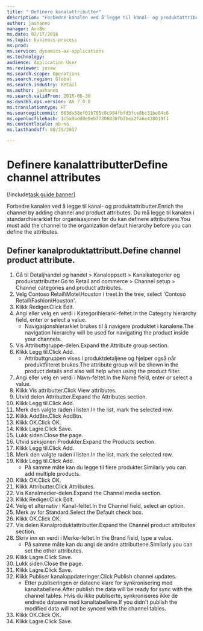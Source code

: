 ```yaml
--- 
title: " Definere kanalattributter"
description: "Forbedre kanalen ved å legge til kanal- og produktattributter."
author: jashanno
manager: AnnBe
ms.date: 02/17/2016
ms.topic: business-process
ms.prod: 
ms.service: dynamics-ax-applications
ms.technology: 
audience: Application User
ms.reviewer: josaw
ms.search.scope: Operations
ms.search.region: Global
ms.search.industry: Retail
ms.author: jashanno
ms.search.validFrom: 2016-06-30
ms.dyn365.ops.version: AX 7.0.0
ms.translationtype: HT
ms.sourcegitcommit: 663da58ef01b705c0c984fbfd3fce8bc31be04c6
ms.openlocfilehash: 1c5a9bdd0e9eb77308030fb7bea2fa6e438019f1
ms.contentlocale: nb-no
ms.lasthandoff: 08/29/2017

---
```

# <a name="define-channel-attributes"></a><span data-ttu-id="8910f-103"> Definere kanalattributter</span><span class="sxs-lookup"><span data-stu-id="8910f-103">Define channel attributes</span></span>

[!include[task guide banner](../includes/task-guide-banner.md)]

<span data-ttu-id="8910f-104">Forbedre kanalen ved å legge til kanal- og produktattributter.</span><span class="sxs-lookup"><span data-stu-id="8910f-104">Enrich the channel by adding channel and product attributes.</span></span> <span data-ttu-id="8910f-105">Du må legge til kanalen i standardhierarkiet for organisasjonen før du kan definere attributtene.</span><span class="sxs-lookup"><span data-stu-id="8910f-105">You must add the channel to the organization default hierarchy before you can define the attributes.</span></span>


## <a name="define-channel-product-attribute"></a><span data-ttu-id="8910f-106">Definer kanalproduktattributt.</span><span class="sxs-lookup"><span data-stu-id="8910f-106">Define channel product attribute.</span></span>
1. <span data-ttu-id="8910f-107">Gå til Detaljhandel og handel > Kanaloppsett > Kanalkategorier og produktattributter.</span><span class="sxs-lookup"><span data-stu-id="8910f-107">Go to Retail and commerce > Channel setup > Channel categories and product attributes.</span></span>
2. <span data-ttu-id="8910f-108">Velg Contoso Retail\Mote\Houston i treet.</span><span class="sxs-lookup"><span data-stu-id="8910f-108">In the tree, select 'Contoso Retail\Fashion\Houston'.</span></span>
3. <span data-ttu-id="8910f-109">Klikk Rediger.</span><span class="sxs-lookup"><span data-stu-id="8910f-109">Click Edit.</span></span>
4. <span data-ttu-id="8910f-110">Angi eller velg en verdi i Kategorihierarki-feltet.</span><span class="sxs-lookup"><span data-stu-id="8910f-110">In the Category hierarchy field, enter or select a value.</span></span>
    * <span data-ttu-id="8910f-111">Navigasjonshierarkiet brukes til å navigere produktet i kanalene.</span><span class="sxs-lookup"><span data-stu-id="8910f-111">The navigation hierarchy will be used for navigating the product inside your channels.</span></span>  
5. <span data-ttu-id="8910f-112">Vis Attributtgruppe-delen.</span><span class="sxs-lookup"><span data-stu-id="8910f-112">Expand the Attribute group section.</span></span>
6. <span data-ttu-id="8910f-113">Klikk Legg til.</span><span class="sxs-lookup"><span data-stu-id="8910f-113">Click Add.</span></span>
    * <span data-ttu-id="8910f-114">Attributtgruppen vises i produktdetaljene og hjelper også når produktfilteret brukes.</span><span class="sxs-lookup"><span data-stu-id="8910f-114">The attribute group will be shown in the product details and also will help when using the product filter.</span></span>  
7. <span data-ttu-id="8910f-115">Angi eller velg en verdi i Navn-feltet.</span><span class="sxs-lookup"><span data-stu-id="8910f-115">In the Name field, enter or select a value.</span></span>
8. <span data-ttu-id="8910f-116">Klikk Vis attributter.</span><span class="sxs-lookup"><span data-stu-id="8910f-116">Click View attributes.</span></span>
9. <span data-ttu-id="8910f-117">Utvid delen Attributter.</span><span class="sxs-lookup"><span data-stu-id="8910f-117">Expand the Attributes section.</span></span>
10. <span data-ttu-id="8910f-118">Klikk Legg til.</span><span class="sxs-lookup"><span data-stu-id="8910f-118">Click Add.</span></span>
11. <span data-ttu-id="8910f-119">Merk den valgte raden i listen.</span><span class="sxs-lookup"><span data-stu-id="8910f-119">In the list, mark the selected row.</span></span>
12. <span data-ttu-id="8910f-120">Klikk AddBtn.</span><span class="sxs-lookup"><span data-stu-id="8910f-120">Click AddBtn.</span></span>
13. <span data-ttu-id="8910f-121">Klikk OK.</span><span class="sxs-lookup"><span data-stu-id="8910f-121">Click OK.</span></span>
14. <span data-ttu-id="8910f-122">Klikk Lagre.</span><span class="sxs-lookup"><span data-stu-id="8910f-122">Click Save.</span></span>
15. <span data-ttu-id="8910f-123">Lukk siden.</span><span class="sxs-lookup"><span data-stu-id="8910f-123">Close the page.</span></span>
16. <span data-ttu-id="8910f-124">Utvid seksjonen Produkter.</span><span class="sxs-lookup"><span data-stu-id="8910f-124">Expand the Products section.</span></span>
17. <span data-ttu-id="8910f-125">Klikk Legg til.</span><span class="sxs-lookup"><span data-stu-id="8910f-125">Click Add.</span></span>
18. <span data-ttu-id="8910f-126">Merk den valgte raden i listen.</span><span class="sxs-lookup"><span data-stu-id="8910f-126">In the list, mark the selected row.</span></span>
19. <span data-ttu-id="8910f-127">Klikk Legg til.</span><span class="sxs-lookup"><span data-stu-id="8910f-127">Click Add.</span></span>
    * <span data-ttu-id="8910f-128">På samme måte kan du legge til flere produkter.</span><span class="sxs-lookup"><span data-stu-id="8910f-128">Similarly you can add multiple products.</span></span>  
20. <span data-ttu-id="8910f-129">Klikk OK.</span><span class="sxs-lookup"><span data-stu-id="8910f-129">Click OK.</span></span>
21. <span data-ttu-id="8910f-130">Klikk Attributter.</span><span class="sxs-lookup"><span data-stu-id="8910f-130">Click Attributes.</span></span>
22. <span data-ttu-id="8910f-131">Vis Kanalmedier-delen.</span><span class="sxs-lookup"><span data-stu-id="8910f-131">Expand the Channel media section.</span></span>
23. <span data-ttu-id="8910f-132">Klikk Rediger.</span><span class="sxs-lookup"><span data-stu-id="8910f-132">Click Edit.</span></span>
24. <span data-ttu-id="8910f-133">Velg et alternativ i Kanal-feltet.</span><span class="sxs-lookup"><span data-stu-id="8910f-133">In the Channel field, select an option.</span></span>
25. <span data-ttu-id="8910f-134">Merk av for Standard.</span><span class="sxs-lookup"><span data-stu-id="8910f-134">Select the Default check box.</span></span>
26. <span data-ttu-id="8910f-135">Klikk OK.</span><span class="sxs-lookup"><span data-stu-id="8910f-135">Click OK.</span></span>
27. <span data-ttu-id="8910f-136">Vis delen Kanalproduktattributter.</span><span class="sxs-lookup"><span data-stu-id="8910f-136">Expand the Channel product attributes section.</span></span>
28. <span data-ttu-id="8910f-137">Skriv inn en verdi i Merke-feltet.</span><span class="sxs-lookup"><span data-stu-id="8910f-137">In the Brand field, type a value.</span></span>
    * <span data-ttu-id="8910f-138">På samme måte kan du angi de andre attributtene.</span><span class="sxs-lookup"><span data-stu-id="8910f-138">Similarly you can set the other attributes.</span></span>  
29. <span data-ttu-id="8910f-139">Klikk Lagre.</span><span class="sxs-lookup"><span data-stu-id="8910f-139">Click Save.</span></span>
30. <span data-ttu-id="8910f-140">Lukk siden.</span><span class="sxs-lookup"><span data-stu-id="8910f-140">Close the page.</span></span>
31. <span data-ttu-id="8910f-141">Klikk Lagre.</span><span class="sxs-lookup"><span data-stu-id="8910f-141">Click Save.</span></span>
32. <span data-ttu-id="8910f-142">Klikk Publiser kanaloppdateringer.</span><span class="sxs-lookup"><span data-stu-id="8910f-142">Click Publish channel updates.</span></span>
    * <span data-ttu-id="8910f-143">Etter publiseringen er dataene klare for synkronisering med kanaltabellene.</span><span class="sxs-lookup"><span data-stu-id="8910f-143">After publish the data will be ready for sync with the channel tables.</span></span> <span data-ttu-id="8910f-144">Hvis du ikke publiserte, synkroniseres ikke de endrede dataene med kanaltabellene.</span><span class="sxs-lookup"><span data-stu-id="8910f-144">If you didn't publish the modified data will not be synced with the channel tables.</span></span>  
33. <span data-ttu-id="8910f-145">Klikk OK.</span><span class="sxs-lookup"><span data-stu-id="8910f-145">Click OK.</span></span>
34. <span data-ttu-id="8910f-146">Klikk Lagre.</span><span class="sxs-lookup"><span data-stu-id="8910f-146">Click Save.</span></span>


